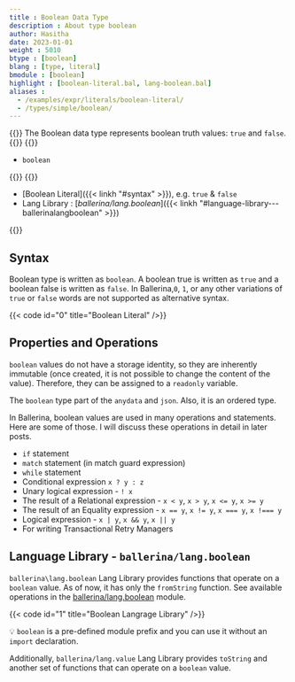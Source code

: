 ```yaml
---
title : Boolean Data Type
description : About type boolean
author: Hasitha
date: 2023-01-01
weight : 5010
btype : [boolean]
blang : [type, literal]
bmodule : [boolean]
highlight : [boolean-literal.bal, lang-boolean.bal]
aliases :
  - /examples/expr/literals/boolean-literal/
  - /types/simple/boolean/
---
```


{{<md class="summary">}}
The Boolean data type represents boolean truth values: `true` and `false`.
{{</md>}}
{{<md class="syntax">}}

* `boolean`

{{</md>}}
{{<md class="tldr">}}

* [Boolean Literal]({{< linkh "#syntax" >}}), e.g. `true` & `false`
* Lang Library : [*ballerina/lang.boolean*]({{< linkh "#language-library---ballerinalangboolean" >}})

{{</md>}}
<!--more-->

## Syntax

Boolean type is written as `boolean`. A boolean true is written as `true` and a boolean false is written as `false`. In Ballerina,`0`, `1`, or any other variations of `true` or `false` words are not supported as alternative syntax.

{{< code id="0" title="Boolean Literal" />}}

## Properties and Operations

`boolean` values do not have a storage identity, so they are inherently immutable (once created, it is not possible to change the content of the value). Therefore, they can be assigned to a `readonly` variable.

The `boolean` type part of the `anydata` and `json`. Also, it is an ordered type.

In Ballerina, boolean values are used in many operations and statements. Here are some of those. I will discuss these operations in detail in later posts.

* `if` statement
* `match` statement (in match guard expression)
* `while` statement
* Conditional expression `x ? y : z`
* Unary logical expression - `! x`
* The result of a Relational expression - `x < y`, `x > y`, `x <= y`, `x >= y`
* The result of an Equality expression - `x == y`, `x != y`, `x === y`, `x !=== y`
* Logical expression - `x | y`, `x && y`, `x || y`
* For writing Transactional Retry Managers

## Language Library - `ballerina/lang.boolean`

`ballerina\lang.boolean` Lang Library provides functions that operate on a `boolean` value. As of now, it has only the `fromString` function. See available operations in the [ballerina/lang.boolean](https://ballerina.io/spec/lang/master/#lang.boolean) module.

{{< code id="1" title="Boolean Langrage Library" />}}

💡 `boolean` is a pre-defined module prefix and you can use it without an `import` declaration.

Additionally, `ballerina/lang.value` Lang Library provides `toString` and another set of functions that can operate on a `boolean` value.
